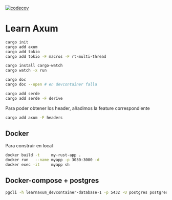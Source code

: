 [![codecov](https://codecov.io/gh/davidlghellin/LearAxumWithExamples/graph/badge.svg?token=5ZX4BFDXUD)](https://codecov.io/gh/davidlghellin/LearAxumWithExamples)
# Learn Axum

```sh
cargo init
cargo add axum
cargo add tokio
cargo add tokio -F macros -F rt-multi-thread
```

```sh
cargo install cargo-watch
cargo watch -x run
```

```sh
cargo doc
cargo doc --open # en devcontainer falla
```

```sh
cargo add serde
cargo add serde -F derive
```

Para poder obtener los header, añadimos la feature correspondiente
```sh
cargo add axum -F headers
```

## Docker

Para construir en local
```sh
docker build -t     my-rust-app .
docker run   --name myapp -p 3030:3000 -d
docker exec -it     myapp sh
```

## Docker-compose + postgres

```sh
pgcli -h learnaxum_devcontainer-database-1 -p 5432 -U postgres postgres
```
